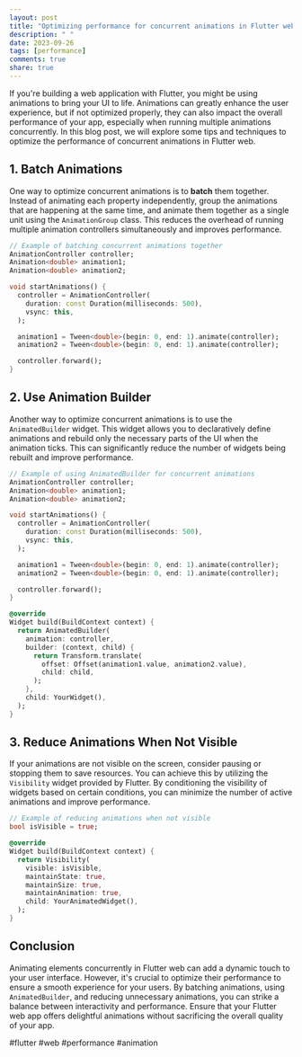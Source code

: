 ```yaml
---
layout: post
title: "Optimizing performance for concurrent animations in Flutter web"
description: " "
date: 2023-09-26
tags: [performance]
comments: true
share: true
---
```


If you're building a web application with Flutter, you might be using animations to bring your UI to life. Animations can greatly enhance the user experience, but if not optimized properly, they can also impact the overall performance of your app, especially when running multiple animations concurrently. In this blog post, we will explore some tips and techniques to optimize the performance of concurrent animations in Flutter web.

## 1. Batch Animations

One way to optimize concurrent animations is to **batch** them together. Instead of animating each property independently, group the animations that are happening at the same time, and animate them together as a single unit using the `AnimationGroup` class. This reduces the overhead of running multiple animation controllers simultaneously and improves performance.

```dart
// Example of batching concurrent animations together
AnimationController controller;
Animation<double> animation1;
Animation<double> animation2;

void startAnimations() {
  controller = AnimationController(
    duration: const Duration(milliseconds: 500),
    vsync: this,
  );

  animation1 = Tween<double>(begin: 0, end: 1).animate(controller);
  animation2 = Tween<double>(begin: 0, end: 1).animate(controller);

  controller.forward();
}
```

## 2. Use Animation Builder

Another way to optimize concurrent animations is to use the `AnimatedBuilder` widget. This widget allows you to declaratively define animations and rebuild only the necessary parts of the UI when the animation ticks. This can significantly reduce the number of widgets being rebuilt and improve performance.

```dart
// Example of using AnimatedBuilder for concurrent animations
AnimationController controller;
Animation<double> animation1;
Animation<double> animation2;

void startAnimations() {
  controller = AnimationController(
    duration: const Duration(milliseconds: 500),
    vsync: this,
  );

  animation1 = Tween<double>(begin: 0, end: 1).animate(controller);
  animation2 = Tween<double>(begin: 0, end: 1).animate(controller);

  controller.forward();
}

@override
Widget build(BuildContext context) {
  return AnimatedBuilder(
    animation: controller,
    builder: (context, child) {
      return Transform.translate(
        offset: Offset(animation1.value, animation2.value),
        child: child,
      );
    },
    child: YourWidget(),
  );
}
```

## 3. Reduce Animations When Not Visible

If your animations are not visible on the screen, consider pausing or stopping them to save resources. You can achieve this by utilizing the `Visibility` widget provided by Flutter. By conditioning the visibility of widgets based on certain conditions, you can minimize the number of active animations and improve performance.

```dart
// Example of reducing animations when not visible
bool isVisible = true;

@override
Widget build(BuildContext context) {
  return Visibility(
    visible: isVisible,
    maintainState: true,
    maintainSize: true,
    maintainAnimation: true,
    child: YourAnimatedWidget(),
  );
}
```

## Conclusion

Animating elements concurrently in Flutter web can add a dynamic touch to your user interface. However, it's crucial to optimize their performance to ensure a smooth experience for your users. By batching animations, using `AnimatedBuilder`, and reducing unnecessary animations, you can strike a balance between interactivity and performance. Ensure that your Flutter web app offers delightful animations without sacrificing the overall quality of your app.

#flutter #web #performance #animation